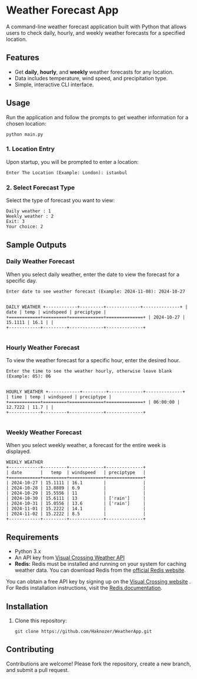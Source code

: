 <body>

<h1>Weather Forecast App</h1>
<p>A command-line weather forecast application built with Python that allows users to check daily, hourly, and weekly weather forecasts for a specified location.</p>

<h2>Features</h2>
<ul>
    <li>Get <strong>daily</strong>, <strong>hourly</strong>, and <strong>weekly</strong> weather forecasts for any location.</li>
    <li>Data includes temperature, wind speed, and precipitation type.</li>
    <li>Simple, interactive CLI interface.</li>
</ul>

<h2>Usage</h2>
<p>Run the application and follow the prompts to get weather information for a chosen location:</p>
<pre><code>python main.py</code></pre>

<h3>1. Location Entry</h3>
<p>Upon startup, you will be prompted to enter a location:</p>
<pre><code>Enter The Location (Example: London): istanbul</code></pre>

<h3>2. Select Forecast Type</h3>
<p>Select the type of forecast you want to view:</p>
<pre><code>Daily weather : 1 
Weekly weather : 2
Exit: 3
Your choice: 2</code></pre>

<h2>Sample Outputs</h2>

<h3>Daily Weather Forecast</h3>
<p>When you select daily weather, enter the date to view the forecast for a specific day.</p>
<pre><code>Enter date to see weather forecast (Example: 2024-11-08): 2024-10-27

DAILY WEATHER
+------------+---------+-------------+--------------+
| date       |   temp  | windspeed   | preciptype   |
+============+=========+=============+==============+
| 2024-10-27 | 15.1111 | 16.1        |              |
+------------+---------+-------------+--------------+</code></pre>

<h3>Hourly Weather Forecast</h3>
<p>To view the weather forecast for a specific hour, enter the desired hour.</p>
<pre><code>Enter the time to see the weather hourly, otherwise leave blank (Example: 05): 06

HOURLY WEATHER
+------------+---------+-------------+--------------+
| time       |   temp  | windspeed   | preciptype   |
+============+=========+=============+==============+
| 06:00:00   | 12.7222 | 11.7        |              |
+------------+---------+-------------+--------------+</code></pre>

<h3>Weekly Weather Forecast</h3>
<p>When you select weekly weather, a forecast for the entire week is displayed.</p>
<pre><code>WEEKLY WEATHER
+------------+---------+-------------+--------------+
| date       |   temp  | windspeed   | preciptype   |
+============+=========+=============+==============+
| 2024-10-27 | 15.1111 | 16.1        |              |
| 2024-10-28 | 13.8889 | 6.9         |              |
| 2024-10-29 | 15.5556 | 11          |              |
| 2024-10-30 | 15.6111 | 13          | ['rain']     |
| 2024-10-31 | 15.0556 | 13.6        | ['rain']     |
| 2024-11-01 | 15.2222 | 14.1        |              |
| 2024-11-02 | 15.2222 | 8.5         |              |
+------------+---------+-------------+--------------+</code></pre>

<h2>Requirements</h2>
<ul>
    <li>Python 3.x</li>
    <li>An API key from <a href="https://www.visualcrossing.com/weather-api" target="_blank">Visual Crossing Weather API</a></li>
    <li><strong>Redis:</strong> Redis must be installed and running on your system for caching weather data. You can download Redis from the <a href="https://redis.io/download" target="_blank">official Redis website</a>.</li>
</ul>
<p>You can obtain a free API key by signing up on the <a href="https://www.visualcrossing.com/weather-api" target="_blank">Visual Crossing website</a>
  . For Redis installation instructions, visit the <a href="https://redis.io/documentation" target="_blank">Redis documentation</a>.</p>


<h2>Installation</h2>
<ol>
    <li>Clone this repository:
        <pre><code>git clone https://github.com/Haknozer/WeatherApp.git</code></pre>
    </li>
</ol>

<h2>Contributing</h2>
<p>Contributions are welcome! Please fork the repository, create a new branch, and submit a pull request.</p>

</body>
